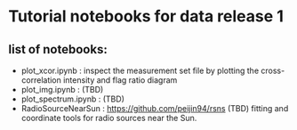 # Tutorial notebooks for data release 1

## list of notebooks:

* plot_xcor.ipynb : inspect the measurement set file by plotting the cross-correlation intensity and flag ratio diagram
* plot_img.ipynb : (TBD)
* plot_spectrum.ipynb : (TBD)
* RadioSourceNearSun :  https://github.com/peijin94/rsns (TBD) fitting and coordinate tools for radio sources near the Sun. 
